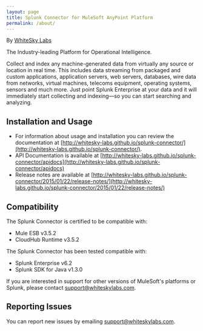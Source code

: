 ```yaml
---
layout: page
title: Splunk Connector for MuleSoft AnyPoint Platform
permalink: /about/
---
```



By [WhiteSky Labs](http://www.whiteskylabs.com)


The Industry-leading Platform for Operational Intelligence.

Collect and index any machine-generated data from virtually any source or location in real time. This includes data streaming from packaged and custom applications, application servers, web servers, databases, wire data from networks, virtual machines, telecoms equipment, operating systems, sensors and much more. Just point Splunk Enterprise at your data and it will immediately start collecting and indexing—so you can start searching and analyzing.

Installation and Usage
----------------------

* For information about usage and installation you can review the documentation at [http://whitesky-labs.github.io/splunk-connector/](http://whitesky-labs.github.io/splunk-connector/).
* API Documentation is available at [http://whitesky-labs.github.io/splunk-connector/apidocs](http://whitesky-labs.github.io/splunk-connector/apidocs)
* Release notes are available at [http://whitesky-labs.github.io/splunk-connector/2015/01/22/release-notes/](http://whitesky-labs.github.io/splunk-connector/2015/01/22/release-notes/)

Compatibility
----------------------

The Splunk Connector is certified to be compatible with:

* Mule ESB v3.5.2
* CloudHub Runtime v3.5.2

The Splunk Connector has been tested compatible with:

* Splunk Enterprise v6.2
* Splunk SDK for Java v1.3.0

If you are interested in support for other versions of MuleSoft's platforms or Splunk, please contact [support@whiteskylabs.com](mailto:support@whiteskylabs.com).

Reporting Issues
----------------

You can report new issues by emailing [support@whiteskylabs.com](mailto:support@whiteskylabs.com).

